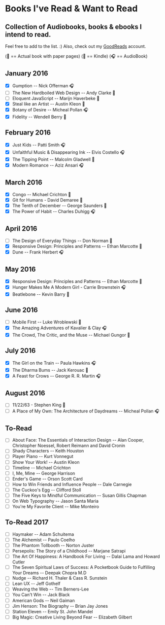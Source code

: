 # Books I've Read & Want to Read
## Collection of Audiobooks, books & ebooks I intend to read.


Feel free to add to the list. :) Also, check out my [GoodReads](https://www.goodreads.com/user/show/33690483-nick) account.

(:blue_book: == Actual book with paper pages)
(:iphone: == Kindle)
(:headphones: == AudioBook)

## January 2016
- [x] Gumption -- Nick Offerman :headphones:
- [ ] The New Hardboiled Web Design -- Andy Clarke :blue_book:
- [ ] Eloquent JavaScript -- Marijn Haverbeke :blue_book:
- [x] Steal like an Artist -- Austin Kleon :blue_book:
- [x] Botany of Desire -- Micheal Pollan :headphones:
- [x] Fidelity -- Wendell Berry :blue_book:

## February  2016
- [x] Just Kids -- Patti Smith :headphones:
- [x] Unfaithful Music & Disappearing Ink -- Elvis Costello :headphones:
- [x] The Tipping Point -- Malcolm Gladwell :blue_book:
- [x] Modern Romance -- Aziz Ansari :headphones:

## March 2016
- [x] Congo -- Michael Crichton :blue_book:
- [x] Git for Humans - David Demaree :blue_book:
- [x] The Tenth of December -- George Saunders :blue_book:
- [x] The Power of Habit -- Charles Duhigg :headphones:

## April 2016
- [ ] The Design of Everyday Things -- Don Norman :blue_book:
- [x] Responsive Design: Principles and Patterns -- Ethan Marcotte :blue_book:
- [x] Dune -- Frank Herbert :headphones:

## May 2016
- [x] Responsive Design: Principles and Patterns -- Ethan Marcotte :blue_book:
- [x] Hunger Makes Me A Modern Girl - Carrie Brownstein :headphones:
- [x] Beatlebone -- Kevin Barry :blue_book:

## June 2016
- [ ] Mobile First -- Luke Wroblewski :blue_book:
- [x] The Amazing Adventures of Kavalier & Clay :headphones:
- [x] The Crowd, The Critic, and the Muse -- Michael Gungor :blue_book:

## July 2016
- [x] The Girl on the Train -- Paula Hawkins :headphones:
- [x] The Dharma Bums -- Jack Kerouac :blue_book:
- [x] A Feast for Crows -- George R. R. Martin :headphones:

## August 2016
- [ ] 11/22/63 - Stephen King :blue_book:
- [ ] A Place of My Own: The Architecture of Daydreams -- Micheal Pollan :headphones:

To-Read
---
- [ ] About Face: The Essentials of Interaction Design -- Alan Cooper, Christopher Noessel, Robert Reimann and David Cronin
- [ ] Shady Characters -- Keith Houston
- [ ] Player Piano -- Kurt Vonnegut
- [ ] Show Your Work! -- Austin Kleon
- [ ] Timeline -- Michael Crichton
- [ ] I, Me, Mine -- George Harrison
- [ ] Ender's Game -- Orson Scott Card
- [ ] How to Win Friends and Influence People -- Dale Carnegie
- [ ] The Cuckoo's Egg -- Clifford Stoll
- [ ] The Five Keys to Mindful Communication -- Susan Gillis Chapman
- [ ] On Web Typography -- Jason Santa Maria
- [ ] You're My Favorite Client -- Mike Monteiro

To-Read 2017
---
- [ ] Haymaker -- Adam Schuitema
- [ ] The Alchemist -- Paulo Coelho
- [ ] The Phantom Tollbooth -- Norton Juster
- [ ] Persepolis: The Story of a Childhood -- Marjane Satrapi
- [ ] The Art Of Happiness: A Handbook For Living --  Dalai Lama and Howard Cutler
- [ ] The Seven Spiritual Laws of Success: A Pocketbook Guide to Fulfilling Your Dreams -- Deepak Chopra M.D
- [ ] Nudge -- Richard H. Thaler & Cass R. Sunstein
- [ ] Lean UX -- Jeff Gothelf
- [ ] Weaving the Web -- Tim Berners-Lee
- [ ] You Can't Win -- Jack Black
- [ ] American Gods -- Neil Gaiman
- [ ] Jim Henson: The Biography -- Brian Jay Jones
- [ ] Station Eleven -- Emily St. John Mandel
- [ ] Big Magic: Creative Living Beyond Fear -- Elizabeth Gilbert
